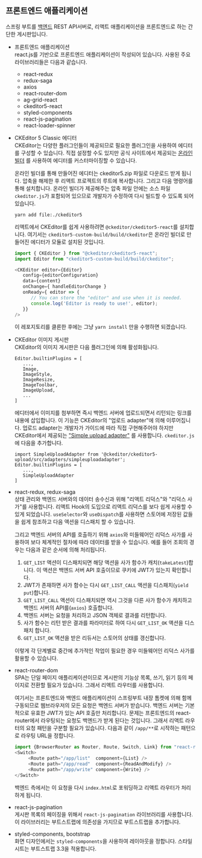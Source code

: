 ## 프론트엔드 애플리케이션

스프링 부트를 [백엔드](https://github.com/boyd-dev/SimpleSpringBootBoard) REST API서버로, 리액트 애플리케이션을 프론트엔드로 하는 간단한 게시판입니다. 
  
* 프론트엔드 애플리케이션  
  react.js를 기반으로 프론트엔드 애플리케이션이 작성되어 있습니다. 사용된 주요 라이브러리들은 다음과 같습니다.
  
  - react-redux
  - redux-saga
  - axios
  - react-router-dom
  - ag-grid-react
  - ckeditor5-react
  - styled-components
  - react-js-pagination
  - react-loader-spinner  
  

* CKEditor 5 Classic 에디터  
  CKEditor는 다양한 플러그인들이 제공되므로 필요한 플러그인을 사용하여 에디터를 구성할 수 있습니다. 직접 설정할 수도 있지만 
  공식 사이트에서 제공되는 [온라인 빌더](https://ckeditor.com/ckeditor-5/online-builder/) 를 사용하여 에디터를 
  커스터마이징할 수 있습니다.
  
  온라인 빌더를 통해 만들어진 에디터는 ckeditor5.zip 파일로 다운로드 받게 됩니다. 압축을 해제한 후 리액트 프로젝트의 루트에 복사합니다. 그리고 다음 명령어를 통해 설치합니다.
  온라인 빌더가 제공해주는 압축 파일 안에는 소스 파일 `ckeditor.js`가 포함되어 있으므로 개발자가 수정하여 다시 빌드할 수 
  있도록 되어 있습니다.

   ```
   yarn add file:./ckeditor5
   ```
   리액트에서 CKEditor를 쉽게 사용하려면 `@ckeditor/ckeditor5-react`를 설치합니다. 
   여기서는 `ckeditor5-custom-build/build/ckeditor`은 온라인 빌더로 만들어진 에디터가 모듈로 설치된 것입니다.

   ```javascript
   import { CKEditor } from "@ckeditor/ckeditor5-react";
   import Editor from "ckeditor5-custom-build/build/ckeditor";

   <CKEditor editor={Editor}
      config={editorConfiguration}
      data={content}
      onChange={ handleEditorChange }
      onReady={ editor => {
         // You can store the "editor" and use when it is needed.
         console.log('Editor is ready to use!', editor);
      }}
  />
  ```
  이 레포지토리를 클론한 후에는 그냥 `yarn install` 만을 수행하면 되겠습니다.

* CKEditor 이미지 게시판    
  CKEditor의 이미지 게시판은 다음 플러그인에 의해 활성화됩니다. 
  ```
  Editor.builtinPlugins = [
     ...,
     Image,
     ImageStyle,
     ImageResize,
     ImageToolbar,
     ImageUpload,
     ...
  ]
  ```
  에디터에서 이미지를 첨부하면 즉시 백엔드 서버에 업로드되면서 리턴되는 링크를 내용에 삽입합니다. 이 기능은 CKEditor의 "업로드 adapter"에 의해 이루어집니다. 
  업로드 adapter는 개발자가 가이드에 따라 직접 구현해주어야 하지만 CKEditor에서 제공되는 ["Simple upload adapter"](https://ckeditor.com/docs/ckeditor5/latest/features/image-upload/simple-upload-adapter.html) 를 사용합니다. 
  `ckeditor.js`에 다음을 추가합니다.
  
   ```
   import SimpleUploadAdapter from '@ckeditor/ckeditor5-upload/src/adapters/simpleuploadadapter';
   Editor.builtinPlugins = [
      ...,
      SimpleUploadAdapter
   ]
   ```  

* react-redux, redux-saga  
  상태 관리와 백엔드 서버와의 데이터 송수신과 위해 "리액트 리덕스"와 "리덕스 사가"를 사용합니다. 리액트 Hook의 도입으로 리액트 리덕스를 보다 쉽게 사용할 수 있게 되었습니다.
  `useSelector`와 `useDispatch`를 사용하면 스토어에 저장된 값들을 쉽게 참조하고 다음 액션을 디스패치 할 수 있습니다.
  
  그리고 백엔드 서버의 API를 호출하기 위해 `axios`와 미들웨어인 리덕스 사가를 사용하여 보다 체계적인 절차에 따라 데이터를 받을 수 있습니다. 예를 들어
조회의 경우는 다음과 같은 순서에 의해 처리됩니다.  
  
  
  1. `GET_LIST` 액션이 디스패치되면 해당 액션을 사가 함수가 캐치(`takeLatest`)합니다. 이 액션은 백엔드 서버 API 호출이므로 쿠키에 JWT가 있는지 확인합니다.
  2. JWT가 존재하면 사가 함수는 다시 `GET_LIST_CALL` 액션을 디스패치(`yield put`)합니다. 
  3. `GET_LIST_CALL` 액션이 디스패치되면 역시 그것을 다른 사가 함수가 캐치하고 백엔드 서버의 API를(`axios`) 호출합니다.
  4. 백엔드 서버는 요청을 처리하고 JSON 객체로 결과를 리턴합니다.
  5. 사가 함수는 리턴 받은 결과를 파라미터로 하여 다시 `GET_LIST_OK` 액션을 디스패치 합니다.
  6. `GET_LIST_OK` 액션을 받은 리듀서는 스토어의 상태를 갱신합니다.
  
  이렇게 각 단계별로 중간에 추가적인 작업이 필요한 경우 미들웨어인 리덕스 사가를 활용할 수 있습니다.


* react-router-dom  
  SPA는 단일 페이지 애플리케이션이므로 게시판의 기능상 목록, 쓰기, 읽기 등의 페이지로 전환할 필요가 있습니다. 그래서 리액트 라우터를 사용합니다.
  
  여기서는 프론트엔드와 백엔드 애플리케이션이 스프링부트 내장 톰켓에 의해 함께 구동되므로 웹브라우저의 모든 요청은 백엔드 서버가 받습니다. 백엔드 서버는 기본적으로 유효한 JWT가 있는 API 호출만 처리합니다.
  문제는 프론트엔드의 react-router에서 라우팅되는 요청도 백엔드가 받게 된다는 것입니다. 그래서 리액트 라우터의 요청 패턴을 구분할 필요가 있습니다. 다음과 같이 
  `/app/**`로 시작하는 패턴으로 라우팅 URL을 정합니다. 
  
   ```javascript
   import {BrowserRouter as Router, Route, Switch, Link} from "react-router-dom";
   <Switch>
        <Route path="/app/list"  component={List} />
        <Route path="/app/read"  component={ReadAndModify} />
        <Route path="/app/write" component={Write} />
   </Switch>
   ```
   백엔드 측에서는 이 요청을 다시 `index.html`로 포워딩하고 리액트 라우터가 처리하게 됩니다.  


* react-js-pagination  
  게시판 목록의 페이징을 위해서 `react-js-pagination` 라이브러리를 사용합니다. 이 라이브러리는 부트스트랩에 의존성을 가지므로 부트스트랩을 추가합니다.  
  

* styled-components, bootstrap  
  화면 디자인에서는 `styled-components`을 사용하여 레이아웃을 정합니다. 스타일시트는 부트스트랩 3.3을 적용합니다.

  
